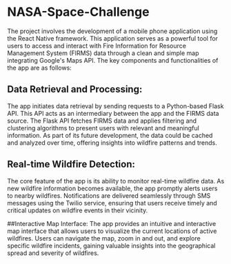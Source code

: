 # NASA-Space-Challenge
The project involves the development of a mobile phone application using the React Native framework. This application serves as a powerful tool for users to access and interact with Fire Information for Resource Management System (FIRMS) data through a clean and simple map integrating Google's Maps API. The key components and functionalities of the app are as follows:

## Data Retrieval and Processing:
The app initiates data retrieval by sending requests to a Python-based Flask API. This API acts as an intermediary between the app and the FIRMS data source.
The Flask API fetches FIRMS data and applies filtering and clustering algorithms to present users with relevant and meaningful information. As part of its future development, the data could be cached and analyzed over time, offering insights into wildfire patterns and trends.

## Real-time Wildfire Detection: 
The core feature of the app is its ability to monitor real-time wildfire data. As new wildfire information becomes available, the app promptly alerts users to nearby wildfires.
Notifications are delivered seamlessly through SMS messages using the Twilio service, ensuring that users receive timely and critical updates on wildfire events in their vicinity.

##Interactive Map Interface:
The app provides an intuitive and interactive map interface that allows users to visualize the current locations of active wildfires.
Users can navigate the map, zoom in and out, and explore specific wildfire incidents, gaining valuable insights into the geographical spread and severity of wildfires.
